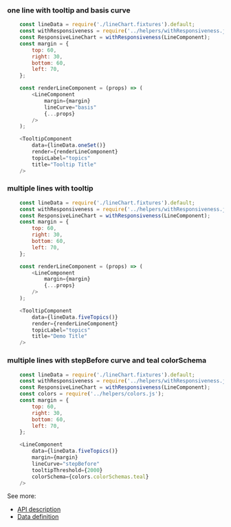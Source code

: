 ### one line with tooltip and basis curve
```js
    const lineData = require('./lineChart.fixtures').default;
    const withResponsiveness = require('../helpers/withResponsiveness.js').default;
    const ResponsiveLineChart = withResponsiveness(LineComponent);
    const margin = {
        top: 60,
        right: 30,
        bottom: 60,
        left: 70,
    };

    const renderLineComponent = (props) => (
        <LineComponent
            margin={margin}
            lineCurve="basis"
            {...props}
        />
    );

    <TooltipComponent
        data={lineData.oneSet()}
        render={renderLineComponent}
        topicLabel="topics"
        title="Tooltip Title"
    />
```

### multiple lines with tooltip
```js
    const lineData = require('./lineChart.fixtures').default;
    const withResponsiveness = require('../helpers/withResponsiveness.js').default;
    const ResponsiveLineChart = withResponsiveness(LineComponent);
    const margin = {
        top: 60,
        right: 30,
        bottom: 60,
        left: 70,
    };

    const renderLineComponent = (props) => (
        <LineComponent
            margin={margin}
            {...props}
        />
    );

    <TooltipComponent
        data={lineData.fiveTopics()}
        render={renderLineComponent}
        topicLabel="topics"
        title="Demo Title"
    />
```

### multiple lines with stepBefore curve and teal colorSchema
```js
    const lineData = require('./lineChart.fixtures').default;
    const withResponsiveness = require('../helpers/withResponsiveness.js').default;
    const ResponsiveLineChart = withResponsiveness(LineComponent);
    const colors = require('../helpers/colors.js');
    const margin = {
        top: 60,
        right: 30,
        bottom: 60,
        left: 70,
    };

    <LineComponent
        data={lineData.fiveTopics()}
        margin={margin}
        lineCurve="stepBefore"
        tooltipThreshold={2000}
        colorSchema={colors.colorSchemas.teal}
    />
```

See more:
* [API description][APILink]
* [Data definition][DataLink]



[APILink]: http://eventbrite.github.io/britecharts/module-Line.html
[DataLink]: http://eventbrite.github.io/britecharts/global.html#LineChartData__anchor